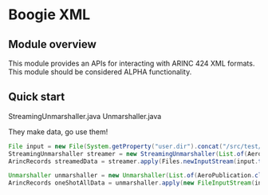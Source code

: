 # Boogie XML

## Module overview

This module provides an APIs for interacting with ARINC 424 XML formats.
This module should be considered ALPHA functionality.

## Quick start

StreamingUnmarshaller.java
Unmarshaller.java 

They make data, go use them!

```java
File input = new File(System.getProperty("user.dir").concat("/src/test/resources/v23_4/gibberish-sample.xml"));
StreamingUnmarshaller streamer = new StreamingUnmarshaller(List.of(AeroPublication.class));
ArincRecords streamedData = streamer.apply(Files.newInputStream(input.toPath(), StandardOpenOption.READ)).orElseThrow();

Unmarshaller unmarshaller = new Unmarshaller(List.of(AeroPublication.class));
ArincRecords oneShotAllData = unmarshaller.apply(new FileInputStream(input)).get();
```
